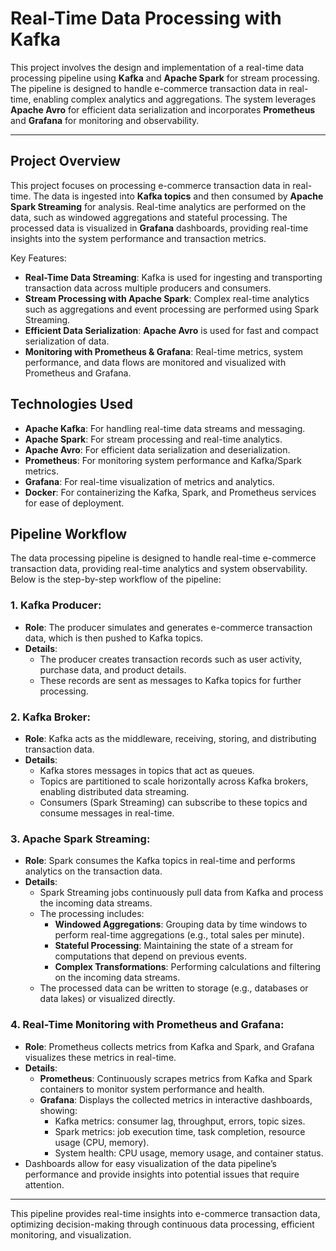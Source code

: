 # Real-Time Data Processing with Kafka

This project involves the design and implementation of a real-time data processing pipeline using **Kafka** and **Apache Spark** for stream processing. The pipeline is designed to handle e-commerce transaction data in real-time, enabling complex analytics and aggregations. The system leverages **Apache Avro** for efficient data serialization and incorporates **Prometheus** and **Grafana** for monitoring and observability.


---

## Project Overview

This project focuses on processing e-commerce transaction data in real-time. The data is ingested into **Kafka topics** and then consumed by **Apache Spark Streaming** for analysis. Real-time analytics are performed on the data, such as windowed aggregations and stateful processing. The processed data is visualized in **Grafana** dashboards, providing real-time insights into the system performance and transaction metrics.

Key Features:
- **Real-Time Data Streaming**: Kafka is used for ingesting and transporting transaction data across multiple producers and consumers.
- **Stream Processing with Apache Spark**: Complex real-time analytics such as aggregations and event processing are performed using Spark Streaming.
- **Efficient Data Serialization**: **Apache Avro** is used for fast and compact serialization of data.
- **Monitoring with Prometheus & Grafana**: Real-time metrics, system performance, and data flows are monitored and visualized with Prometheus and Grafana.

## Technologies Used

- **Apache Kafka**: For handling real-time data streams and messaging.
- **Apache Spark**: For stream processing and real-time analytics.
- **Apache Avro**: For efficient data serialization and deserialization.
- **Prometheus**: For monitoring system performance and Kafka/Spark metrics.
- **Grafana**: For real-time visualization of metrics and analytics.
- **Docker**: For containerizing the Kafka, Spark, and Prometheus services for ease of deployment.

## Pipeline Workflow

The data processing pipeline is designed to handle real-time e-commerce transaction data, providing real-time analytics and system observability. Below is the step-by-step workflow of the pipeline:

### 1. **Kafka Producer**:
   - **Role**: The producer simulates and generates e-commerce transaction data, which is then pushed to Kafka topics.
   - **Details**: 
     - The producer creates transaction records such as user activity, purchase data, and product details.
     - These records are sent as messages to Kafka topics for further processing.

### 2. **Kafka Broker**:
   - **Role**: Kafka acts as the middleware, receiving, storing, and distributing transaction data.
   - **Details**: 
     - Kafka stores messages in topics that act as queues.
     - Topics are partitioned to scale horizontally across Kafka brokers, enabling distributed data streaming.
     - Consumers (Spark Streaming) can subscribe to these topics and consume messages in real-time.

### 3. **Apache Spark Streaming**:
   - **Role**: Spark consumes the Kafka topics in real-time and performs analytics on the transaction data.
   - **Details**:
     - Spark Streaming jobs continuously pull data from Kafka and process the incoming data streams.
     - The processing includes:
       - **Windowed Aggregations**: Grouping data by time windows to perform real-time aggregations (e.g., total sales per minute).
       - **Stateful Processing**: Maintaining the state of a stream for computations that depend on previous events.
       - **Complex Transformations**: Performing calculations and filtering on the incoming data streams.
     - The processed data can be written to storage (e.g., databases or data lakes) or visualized directly.

### 4. **Real-Time Monitoring with Prometheus and Grafana**:
   - **Role**: Prometheus collects metrics from Kafka and Spark, and Grafana visualizes these metrics in real-time.
   - **Details**:
     - **Prometheus**: Continuously scrapes metrics from Kafka and Spark containers to monitor system performance and health.
     - **Grafana**: Displays the collected metrics in interactive dashboards, showing:
       - Kafka metrics: consumer lag, throughput, errors, topic sizes.
       - Spark metrics: job execution time, task completion, resource usage (CPU, memory).
       - System health: CPU usage, memory usage, and container status.
   - Dashboards allow for easy visualization of the data pipeline’s performance and provide insights into potential issues that require attention.

---

This pipeline provides real-time insights into e-commerce transaction data, optimizing decision-making through continuous data processing, efficient monitoring, and visualization.


